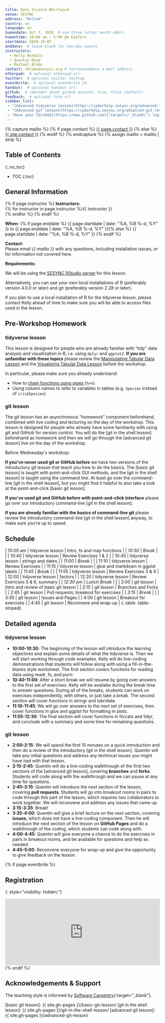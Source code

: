 ```yaml
---
title: Data Science Whirlwind
venue: SESYNC
address: "Online"
country: us
language: en
humandate: Oct 7, 2020  # use three letter month abbrv.
humantime: 10:00 am - 5:00 pm Eastern
startdate: 2020-10-07
enddate:  # leave blank for one-day events
instructors:
  - Kelly Hondula
  - Quentin Read
  - Rachael Blake
contact: rblake@sesync.org # correspondence e-mail address
etherpad:  # optional etherpad url
twitter:  # optional twitter hashtag
eventbrite:  # optional eventbrite id
handout:  # optional handout url
github:  # reminder about github account: true, false (default)
feedback:  # optional form url
sidebar_list:
 - "[Advanced tidyverse lesson](https://cyberhelp.sesync.org/advanced-tidyverse-lesson/){:target=\"_blank\"}"
 - "[Advanced git lesson](https://cyberhelp.sesync.org/advanced-git-lesson/){:target=\"_blank\"}"
 - "Have your [GitHub](https://www.github.com){:target=\"_blank\"} login handy!"
---
```


{% capture mailto %}
{% if page.contact %}
  <a href='mailto:{{page.contact}}'>{{ page.contact }}</a>
{% else %}
  <a href='mailto:{{site.contact}}'>{{ site.contact }}</a>
{% endif %}
{% endcapture %}
{% assign mailto = mailto | strip %}

## Table of Contents
{:.no_toc}

* TOC
{:toc}

## General Information

[//]: # " Write event description. "

{% if page.instructor %}
**Instructors:**  
{% for instructor in page.instructor %}{{ instructor }}  
{% endfor %}
{% endif %}

**When:**   {% if page.enddate %}
{{ page.startdate | date: "%A, %B %-d, %Y" }} to {{ page.enddate | date: "%A, %B %-d, %Y" }}{% else %}
{{ page.startdate | date: "%A, %B %-d, %Y" }}
{% endif %}

**Contact:**  
Please email *{{ mailto }}* with any questions, including installation issues, or for information not covered here.

**Requirements:**  

We will be using the [SESYNC RStudio server](https://rstudio.sesync.org) for this lesson. 

Alternatively, you can use your own local installations of R (preferably version 4.0.0 or later) and git (preferably version 2.28 or later). 

If you plan to use a local installation of R for the tidyverse lesson, please contact Kelly ahead of time to make sure you will be able to access files used in the lesson. 

## Pre-Workshop Homework

### tidyverse lesson

This lesson is designed for people who are already familiar with "tidy" data analysis and visualization in R, i.e. using `dplyr` and `ggplot2`. **If you are unfamiliar with these topics** please review the [Manipulating Tabular Data Lesson](https://cyberhelp.sesync.org/census-data-manipulation-in-R-lesson/) and the [Visualizing Tabular Data Lesson](https://cyberhelp.sesync.org/graphics-with-ggplot2-lesson/) before the workshop. 

In particular, please make sure you already understand: 

* How to [chain functions using pipes](https://cyberhelp.sesync.org/census-data-manipulation-in-R-lesson/#chaining-functions) (`%>%`)
* Using column names to refer to variables in tables (e.g. `Species` instead of `iris$Species`)

### git lesson

The git lesson has an asynchronous "homework" component beforehand, combined with live coding and lecturing on the day of the workshop. This lesson is designed for people who already have some familiarity with using git and GitHub for version control. You will do the [git in the shell lesson] beforehand as homework and then we will go through the [advanced git lesson] live on the day of the workshop.

Before Wednesday's workshop:

**If you've never used git or GitHub before** we have two versions of the introductory git lesson that teach you how to do the basics. The [basic git lesson] is taught with point-and-click GUI methods, and the [git in the shell lesson] is taught using the command line. At least go over the command-line [git in the shell lesson], but you might find it helpful to also take a look at the point-and-click [basic git lesson].

**If you've used git and GitHub before with point-and-click interface** please go over our introductory command-line [git in the shell lesson].

**If you are already familiar with the basics of command-line git** please review the introductory command-line [git in the shell lesson] anyway, to make sure you're up to speed.

## Schedule

[//]: # " Edit this table to show the agenda. "

|   10:00 am | tidyverse lesson | Intro, fs and map functions                  |
|    *10:30* | *Break*          |                                              |
|      10:40 | tidyverse lesson | Review Exercises 1 & 2                       |
|      10:45 | tidyverse lesson | strings and dates                            |
|   *11:00*  | *Break*          |                                              |
|      11:10 | tidyverse lesson | Review Exercises                             |
|      11:15 | tidyverse lesson | glue and markdown in ggplot labels           |
|    *11:45* | *Break*          |                                              |
|      11:55 | tidyverse lesson | Review Exercises 3 & 4                       |
|      12:00 | tidyverse lesson | factors                                      |
|      12:20 | tidyverse lesson | Review Exericses 5 & 6, summary              |
| *12:30 pm* | *Lunch Break*    |                                              |
|       2:00 | git lesson       | Intro and review of basic git lesson         |
|       2:15 | git lesson       | Branches and Forks                           |
|       2:45 | git lesson       | Pull requests; breakout for exercises        |
|     *3:15* | *Break*          |                                              |
|       3:35 | git lesson       | Issues and Pages                             |
|       4:00 | git lesson       | Breakout for exercises                       |
|       4:45 | git lesson       | Reconvene and wrap-up                        |
{:.table .table-striped}

## Detailed agenda 

### tidyverse lesson

- **10:00-10:30**: The beginning of the lesson will introduce the learning objectives and explain some details of what the tidyverse is. Then we will start working through code examples. Kelly will do live-coding demonstrations that students will follow along with using a fill-in-the-blanks style worksheet. The first section covers functions for reading data using readr, fs, and purrr.
- **10:40-11:00**: After a short break we will resume by going over answers to the first set of exercises. Kelly will be availabe during the break time to answer questions. During all of the breaks, students can work on exercises independently, with others, or just take a break. The second section will cover functions in stringr and lubridate.
- **11:10-11:45**: We will go over answers to the next set of exercises, then cover functions in glue and ggplot for formatting in plots. 
- **11:55-12:30**: The final section will cover functions in forcats and tidyr, and conclude with a summary and some time for remaining questions. 

### git lesson

- **2:00-2:15**: We will spend the first 15 minutes on a quick introduction and then do a review of the introductory [git in the shell lesson]. Quentin will take any initial questions and address any technical issues you might have had with that lesson. 
- **2:15-2:45**: Quentin will do a live-coding walkthrough of the first two sections of the [advanced git lesson], covering **branches** and **forks**. Students will code along with the walkthrough and we can pause at any time for questions.
- **2:45-3:15**: Quentin will introduce the next section of the lesson, covering **pull requests**. Students will go into breakout rooms in pairs to code through this part of the lesson, which requires two collaborators to work together. We will reconvene and address any issues that came up.
- **3:15-3:35**: Break!
- **3:35-4:00**: Quentin will give a brief lecture on the next section, covering **issues**, which does not have a live-coding component. Then he will introduce the next section of the lesson on **GitHub Pages** and do a walkthrough of the coding, which students can code along with.
- **4:00-4:45**: Quentin will give everyone a chance to do the exercises in pairs in breakout rooms, and be available for questions and help as needed.
- **4:45-5:00**: Reconvene everyone for wrap-up and give the opportunity to give feedback on the lesson.

{% if page.eventbrite %}
## Registration
{: style="visibility: hidden;"}

<iframe src="https://www.eventbrite.com/tickets-external?eid={{ page.eventbrite }}&ref=etckt" frameborder="0" width="100%" height="216px" scrolling="no"></iframe>
{% endif %}

## Acknowledgements & Support

The teaching style is informed by [Software  Carpentry](http://software-carpentry.org){:target="_blank"}.

[//]: # " Specify any referenced links with the appropriate url. "
[//]: # " {{ site.gh-pages }} points to the root of the SESYNC-CI organization. "

[basic git lesson]: {{ site.gh-pages }}/basic-git-lesson/
[git in the shell lesson]: {{ site.gh-pages }}/git-in-the-shell-lesson/
[advanced git lesson]: {{ site.gh-pages }}/advanced-git-lesson/
